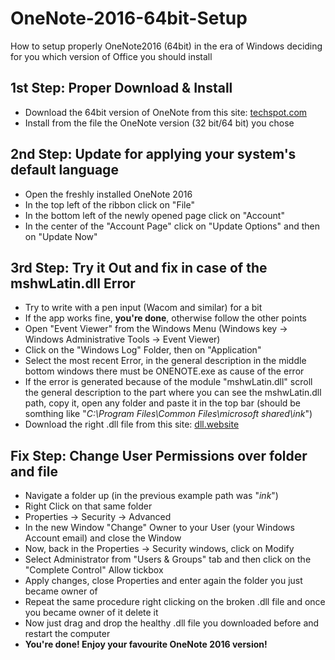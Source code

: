 # OneNote-2016-64bit-Setup
How to setup properly OneNote2016 (64bit) in the era of Windows deciding for you which version of Office you should install

## 1st Step: Proper Download & Install

* Download the 64bit version of OneNote from this site: <a href="https://www.techspot.com/downloads/5164-microsoft-onenote.html" target="_blank">techspot.com</a> 
* Install from the file the OneNote version (32 bit/64 bit) you chose

## 2nd Step: Update for applying your system's default language

* Open the freshly installed OneNote 2016
* In the top left of the ribbon click on "File"
* In the bottom left of the newly opened page click on "Account"
* In the center of the "Account Page" click on "Update Options" and then on "Update Now"

## 3rd Step: Try it Out and fix in case of the mshwLatin.dll Error

* Try to write with a pen input (Wacom and similar) for a bit
* If the app works fine, **you're done**, otherwise follow the other points
* Open "Event Viewer" from the Windows Menu (Windows key -> Windows Administrative Tools -> Event Viewer)
* Click on the "Windows Log" Folder, then on "Application"
* Select the most recent Error, in the general description in the middle bottom windows there must be ONENOTE.exe as cause of the error
* If the error is generated because of the module "mshwLatin.dll" scroll the general description to the part where you can see the  mshwLatin.dll path, copy it, open any folder and paste it in the top bar (should be somthing like "_C:\Program Files\Common Files\microsoft shared\ink_")
* Download the right .dll file from this site: <a href="https://www.dll.website/mshwlatin-dll" target="_blank">dll.website</a> 

## Fix Step: Change User Permissions over folder and file

* Navigate a folder up (in the previous example path was "_ink_")
* Right Click on that same folder
* Properties -> Security -> Advanced 
* In the new Window "Change" Owner to your User (your Windows Account email) and close the Window
* Now, back in the Properties -> Security windows, click on Modify
* Select Administrator from "Users & Groups" tab and then click on the "Complete Control" Allow tickbox
* Apply changes, close Properties and enter again the folder you just became owner of
* Repeat the same procedure right clicking on the broken .dll file and once you became owner of it delete it
* Now just drag and drop the healthy .dll file you downloaded before and restart the computer
* **You're done! Enjoy your favourite OneNote 2016 version!**
